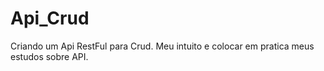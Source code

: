 # Api_Crud
Criando um Api RestFul para Crud. Meu intuito e colocar em pratica meus estudos sobre API.
